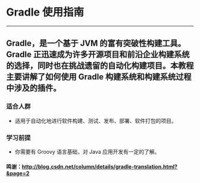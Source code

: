 # Gradle 使用指南
---
## Gradle，是一个基于 JVM 的富有突破性构建工具。Gradle 正迅速成为许多开源项目和前沿企业构建系统的选择，同时也在挑战遗留的自动化构建项目。本教程主要讲解了如何使用 Gradle 构建系统和构建系统过程中涉及的插件。

### 适合人群
* 适用于自动化地进行软件构建、测试、发布、部署、软件打包的项目。

### 学习前提
* 你需要有 Groovy 语言基础，对 Java 应用开发有一定的了解。

#### 鸣谢：http://blog.csdn.net/column/details/gradle-translation.html?&page=2